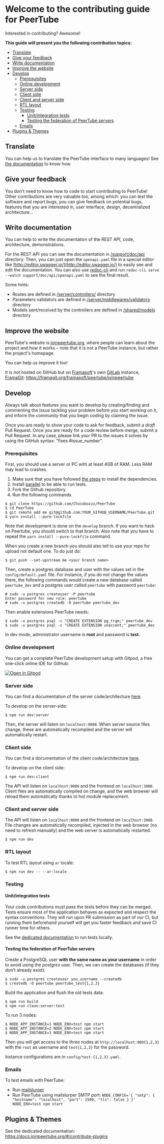 # Welcome to the contributing guide for PeerTube

Interested in contributing? Awesome!

**This guide will present you the following contribution topics:**

<!-- START doctoc generated TOC please keep comment here to allow auto update -->
<!-- DON'T EDIT THIS SECTION, INSTEAD RE-RUN doctoc TO UPDATE -->

- [Translate](#translate)
- [Give your feedback](#give-your-feedback)
- [Write documentation](#write-documentation)
- [Improve the website](#improve-the-website)
- [Develop](#develop)
  - [Prerequisites](#prerequisites)
  - [Online development](#online-development)
  - [Server side](#server-side)
  - [Client side](#client-side)
  - [Client and server side](#client-and-server-side)
  - [RTL layout](#rtl-layout)
  - [Testing](#testing)
    - [Unit/integration tests](#unitintegration-tests)
    - [Testing the federation of PeerTube servers](#testing-the-federation-of-peertube-servers)
  - [Emails](#emails)
- [Plugins & Themes](#plugins--themes)

<!-- END doctoc generated TOC please keep comment here to allow auto update -->

## Translate

You can help us to translate the PeerTube interface to many languages! See [the documentation](/support/doc/translation.md) to know how.


## Give your feedback

You don't need to know how to code to start contributing to PeerTube! Other
contributions are very valuable too, among which: you can test the software and
report bugs, you can give feedback on potential bugs, features that you are
interested in, user interface, design, decentralized architecture...


## Write documentation

You can help to write the documentation of the REST API, code, architecture,
demonstrations.

For the REST API you can see the documentation in [/support/doc/api](https://github.com/Chocobozzz/PeerTube/tree/develop/support/doc/api) directory.
Then, you can just open the `openapi.yaml` file in a special editor like [http://editor.swagger.io/](http://editor.swagger.io/) to easily see and edit the documentation. You can also use [redoc-cli](https://github.com/Redocly/redoc/blob/master/cli/README.md) and run `redoc-cli serve --watch support/doc/api/openapi.yaml` to see the final result.

Some hints:
 * Routes are defined in [/server/controllers/](https://github.com/Chocobozzz/PeerTube/tree/develop/server/controllers) directory
 * Parameters validators are defined in [/server/middlewares/validators](https://github.com/Chocobozzz/PeerTube/tree/develop/server/middlewares/validators) directory
 * Models sent/received by the controllers are defined in [/shared/models](https://github.com/Chocobozzz/PeerTube/tree/develop/shared/models) directory


## Improve the website

PeerTube's website is [joinpeertube.org](https://joinpeertube.org), where people can learn about the project and how it works – note that it is not a PeerTube instance, but rather the project's homepage.

You can help us improve it too!

It is not hosted on GitHub but on [Framasoft](https://framasoft.org/)'s own [GitLab](https://about.gitlab.com/) instance, [FramaGit](https://framagit.org): https://framagit.org/framasoft/peertube/joinpeertube


## Develop

Always talk about features you want to develop by creating/finding and commenting the issue tackling your problem
before you start working on it, and inform the community that you begin coding by claiming the issue.

Once you are ready to show your code to ask for feedback, submit a *draft* Pull Request.
Once you are ready for a code review before merge, submit a Pull Request. In any case, please
link your PR to the issues it solves by using the GitHub syntax: "fixes #issue_number".

### Prerequisites

First, you should use a server or PC with at least 4GB of RAM. Less RAM may lead to crashes.

1) Make sure that you have followed
[the steps](/support/doc/dependencies.md)
to install the dependencies.
1) Install [parallel](https://www.gnu.org/software/parallel/) to be able to run tests.
1) Fork the Github repository.
1) Run the following commands.
```
$ git clone https://github.com/Chocobozzz/PeerTube
$ cd PeerTube
$ git remote add me git@github.com:YOUR_GITHUB_USERNAME/PeerTube.git
$ yarn install --pure-lockfile
```

Note that development is done on the `develop` branch. If you want to hack on
Peertube, you should switch to that branch. Also note that you have to repeat
the `yarn install --pure-lockfile` command.

When you create a new branch you should also tell to use your repo for upload
not default one. To do just do:
```
$ git push --set-upstream me <your branch name>
```

Then, create a postgres database and user with the values set in the
`config/default.yaml` file. For instance, if you do not change the values
there, the following commands would create a new database called `peertube_dev`
and a postgres user called `peertube` with password `peertube`:

```
# sudo -u postgres createuser -P peertube
Enter password for new role: peertube
# sudo -u postgres createdb -O peertube peertube_dev
```

Then enable extensions PeerTube needs:

```
$ sudo -u postgres psql -c "CREATE EXTENSION pg_trgm;" peertube_dev
$ sudo -u postgres psql -c "CREATE EXTENSION unaccent;" peertube_dev
```

In dev mode, administrator username is **root** and password is **test**.

### Online development

You can get a complete PeerTube development setup with Gitpod, a free one-click online IDE for GitHub:

[![Open in Gitpod](https://gitpod.io/button/open-in-gitpod.svg)](https://gitpod.io/#https://github.com/Chocobozzz/PeerTube)

### Server side

You can find a documentation of the server code/architecture [here](https://docs.joinpeertube.org/#/contribute-architecture?id=server-code).

To develop on the server-side:

```
$ npm run dev:server
```

Then, the server will listen on `localhost:9000`. When server source files
change, these are automatically recompiled and the server will automatically
restart.

### Client side

You can find a documentation of the client code/architecture
[here](https://docs.joinpeertube.org/#/contribute-architecture?id=client-code).


To develop on the client side:

```
$ npm run dev:client
```

The API will listen on `localhost:9000` and the frontend on `localhost:3000`.
Client files are automatically compiled on change, and the web browser will
reload them automatically thanks to hot module replacement.

### Client and server side

The API will listen on `localhost:9000` and the frontend on `localhost:3000`.
File changes are automatically recompiled, injected in the web browser (no need to refresh manually)
and the web server is automatically restarted.

```
$ npm run dev
```

### RTL layout

To test RTL layout using `ar` locale:

```
$ npm run dev -- --ar-locale
```

### Testing

#### Unit/integration tests

Your code contributions must pass the tests before they can be merged. Tests ensure most of the application behaves
as expected and respect the syntax conventions. They will run upon PR submission as part of our CI, but running them beforehand yourself will get you faster feedback and save CI runner time for others.

See the [dedicated documentation](/support/doc/development/tests.md) to run tests locally.

#### Testing the federation of PeerTube servers

Create a PostgreSQL user **with the same name as your username** in order to avoid using the *postgres* user.
Then, we can create the databases (if they don't already exist):

```
$ sudo -u postgres createuser you_username --createdb
$ createdb -O peertube peertube_test{1,2,3}
```

Build the application and flush the old tests data:

```
$ npm run build
$ npm run clean:server:test
```

To run 3 nodes:

```
$ NODE_APP_INSTANCE=1 NODE_ENV=test npm start
$ NODE_APP_INSTANCE=2 NODE_ENV=test npm start
$ NODE_APP_INSTANCE=3 NODE_ENV=test npm start
```

Then you will get access to the three nodes at `http://localhost:900{1,2,3}`
with the `root` as username and `test{1,2,3}` for the password.

Instance configurations are in `config/test-{1,2,3}.yaml`.

### Emails

To test emails with PeerTube:

 * Run [mailslurper](http://mailslurper.com/)
 * Run PeerTube using mailslurper SMTP port: `NODE_CONFIG='{ "smtp": { "hostname": "localhost", "port": 2500, "tls": false } }' NODE_ENV=test npm start`

## Plugins & Themes

See the dedicated documentation: https://docs.joinpeertube.org/#/contribute-plugins
